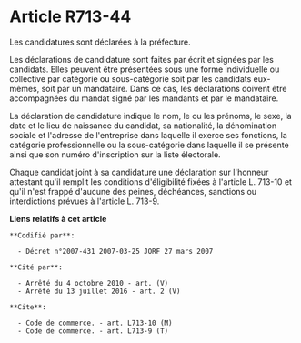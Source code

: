 # Article R713-44

Les candidatures sont déclarées à la préfecture.

Les déclarations de candidature sont faites par écrit et signées par les candidats. Elles peuvent être présentées sous une
forme individuelle ou collective par catégorie ou sous-catégorie soit par les candidats eux-mêmes, soit par un mandataire.
Dans ce cas, les déclarations doivent être accompagnées du mandat signé par les mandants et par le mandataire.

La déclaration de candidature indique le nom, le ou les prénoms, le sexe, la date et le lieu de naissance du candidat, sa
nationalité, la dénomination sociale et l'adresse de l'entreprise dans laquelle il exerce ses fonctions, la catégorie
professionnelle ou la sous-catégorie dans laquelle il se présente ainsi que son numéro d'inscription sur la liste électorale.

Chaque candidat joint à sa candidature une déclaration sur l'honneur attestant qu'il remplit les conditions d'éligibilité
fixées à l'article L. 713-10 et qu'il n'est frappé d'aucune des peines, déchéances, sanctions ou interdictions prévues à
l'article L. 713-9.

**Liens relatifs à cet article**

	**Codifié par**:

	  - Décret n°2007-431 2007-03-25 JORF 27 mars 2007

	**Cité par**:

	  - Arrêté du 4 octobre 2010 - art. (V)
	  - Arrêté du 13 juillet 2016 - art. 2 (V)

	**Cite**:

	  - Code de commerce. - art. L713-10 (M)
	  - Code de commerce. - art. L713-9 (T)
